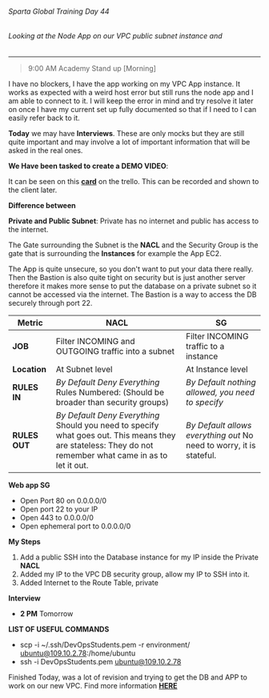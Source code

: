 ###### Sparta Global Training Day 44
###### Looking at the Node App on our VPC public subnet instance and 
___

> 9:00 AM Academy Stand up [Morning]

I have no blockers, I have the app working on my VPC App instance. It works as expected with a weird host error but still runs the node app and I am able to connect to it. I will keep the error in mind and try resolve it later on once I have my current set up fully documented so that if I need to I can easily refer back to it.

**Today** we may have **Interviews**. These are only mocks but they are still quite important and may involve a lot of important information that will be asked in the real ones.

**We Have been tasked to create a DEMO VIDEO**:

It can be seen on this [**card**](https://trello.com/c/M0to4ePp/207-making-small-demo-videos) on the trello. This can be recorded and shown to the client later.

**Difference between**

**Private and Public Subnet**: Private has no internet and public has access to the internet.

The Gate surrounding the Subnet is the **NACL** and the Security Group is the gate that is surrounding the **Instances** for example the App EC2.

The App is quite unsecure, so you don't want to put your data there really. Then the Bastion is also quite tight on security but is just another server therefore it makes more sense to put the database on a private subnet so it cannot be accessed via the internet. The Bastion is a way to access the DB securely through port 22.

| Metric        | **NACL**                                                                                                                                                    | **SG**                                                                |
|---------------|-------------------------------------------------------------------------------------------------------------------------------------------------------------|-----------------------------------------------------------------------|
| **JOB**       | Filter INCOMING and OUTGOING traffic into a subnet                                                                                                          | Filter INCOMING traffic to a instance                                 |
| **Location**  | At Subnet level                                                                                                                                             | At Instance level                                                     |
| **RULES IN**  | _By Default Deny Everything_  Rules Numbered: (Should be broader than security groups)                                                                      | _By Default nothing allowed, you need to specify_                     |
| **RULES OUT** | _By Default Deny Everything_  Should you need to specify what goes out.  This means they are stateless: They do not remember what came in as to let it out. | _By Default allows everything out_  No need to worry, it is stateful. |

**Web app SG**
* Open Port 80 on 0.0.0.0/0
* Open port 22 to your IP
* Open 443 to 0.0.0.0/0
* Open ephemeral port to 0.0.0.0/0

**My Steps**
1. Add a public SSH into the Database instance for my IP inside the Private **NACL**
2. Added my IP to the VPC DB security group, allow my IP to SSH into it.
3. Added Internet to the Route Table, private 


**Interview**

* **2 PM** Tomorrow


**LIST OF USEFUL COMMANDS**
* scp -i ~/.ssh/DevOpsStudents.pem -r environment/ ubuntu@109.10.2.78:/home/ubuntu
* ssh -i DevOpsStudents.pem ubuntu@109.10.2.78

Finished Today, was a lot of revision and trying to get the DB and APP to work on our new VPC. Find more information [**HERE**](https://github.com/JohnByrneJames/Network_VPC_setup)
